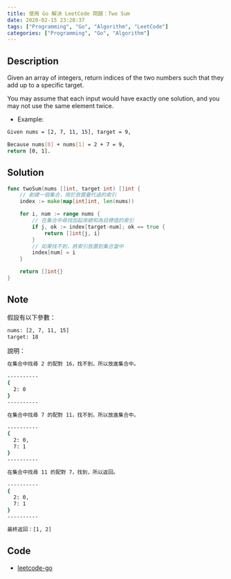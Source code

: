 ```yaml
---
title: 使用 Go 解決 LeetCode 問題：Two Sum
date: 2020-02-15 23:28:37
tags: ["Programming", "Go", "Algorithm", "LeetCode"]
categories: ["Programming", "Go", "Algorithm"]
---
```


## Description

Given an array of integers, return indices of the two numbers such that they add up to a specific target.

You may assume that each input would have exactly one solution, and you may not use the same element twice.

- Example:

```bash
Given nums = [2, 7, 11, 15], target = 9,

Because nums[0] + nums[1] = 2 + 7 = 9,
return [0, 1].
```

## Solution

```go
func twoSum(nums []int, target int) []int {
	// 創建一個集合，用於放置疊代過的索引
	index := make(map[int]int, len(nums))

	for i, num := range nums {
		// 在集合中尋找加起來總和為目標值的索引
		if j, ok := index[target-num]; ok == true {
			return []int{j, i}
		}
		// 如果找不到，將索引放置到集合當中
		index[num] = i
	}

	return []int{}
}
```

## Note

假設有以下參數：

```bash
nums: [2, 7, 11, 15]
target: 18
```

說明：

```bash
在集合中找尋 2 的配對 16，找不到，所以放進集合中。

----------
{
  2: 0
}
----------

在集合中找尋 7 的配對 11，找不到，所以放進集合中。

----------
{
  2: 0,
  7: 1
}
----------

在集合中找尋 11 的配對 7，找到，所以返回。

----------
{
  2: 0,
  7: 1
}
----------

最終返回：[1, 2]
```

## Code

- [leetcode-go](https://github.com/memochou1993/leetcode-go)
